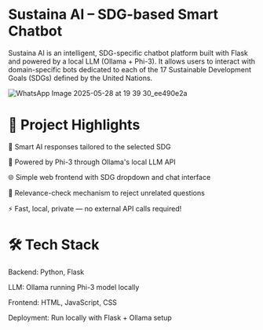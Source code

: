 # Sustaina AI – SDG-based Smart Chatbot
Sustaina AI is an intelligent, SDG-specific chatbot platform built with Flask and powered by a local LLM (Ollama + Phi-3). It allows users to interact with domain-specific bots dedicated to each of the 17 Sustainable Development Goals (SDGs) defined by the United Nations.

![WhatsApp Image 2025-05-28 at 19 39 30_ee490e2a](https://github.com/user-attachments/assets/d64bc820-3caf-4adc-8e7e-a27eb4e36a3f)


# 🎯 Project Highlights

💬 Smart AI responses tailored to the selected SDG

🧠 Powered by Phi-3 through Ollama's local LLM API

🌐 Simple web frontend with SDG dropdown and chat interface

🔐 Relevance-check mechanism to reject unrelated questions

⚡ Fast, local, private — no external API calls required!

# 🛠️ Tech Stack

Backend: Python, Flask

LLM: Ollama running Phi-3 model locally

Frontend: HTML, JavaScript, CSS

Deployment: Run locally with Flask + Ollama setup

